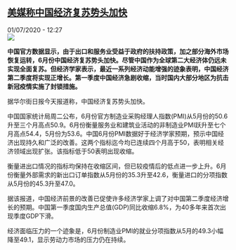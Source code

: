<!--1593600876000-->
[美媒称中国经济复苏势头加快](http://www.rfi.fr//cn/%E4%B8%AD%E5%9B%BD/20200701-%E7%BE%8E%E5%AA%92%E7%A7%B0%E4%B8%AD%E5%9B%BD%E7%BB%8F%E6%B5%8E%E5%A4%8D%E8%8B%8F%E5%8A%BF%E5%A4%B4%E5%8A%A0%E5%BF%AB)
------

<div>01/07/2020 - 12:27</div><img src="https://s.rfi.fr/media/display/0980cd9e-255d-11ea-8cba-005056a964fe/w:310/p:16x9/images_143.jpg"><p><strong>中国官方数据显示，由于出口和服务业受益于政府的扶持政策，加之部分海外市场恢复运转，6月份中国经济复苏势头加快。尽管中国作为全球第二大经济体仍远未实现全面复苏。但经济学家表示，最近一系列经济动能增强的迹象表明，中国经济第二季度将实现正增长。第一季度中国经济急剧收缩，当时国内大部分地区为抗击新冠疫情实施了封锁措施。</strong></p><div class="t-content__body u-clearfix"><div class="m-interstitial"></div><p>据华尔街日报今天报道称，中国经济复苏势头加快。</p><p>中国国家统计局周二公布，6月份官方制造业采购经理人指数(PMI)从5月份的50.6升至三个月高点50.9。6月份衡量服务业和建筑业活动的非制造业PMI跃升至七个月高点54.4，5月份为53.6。中国6月份PMI数据好于经济学家预期，预示中国经济出现持久和广泛的改善。这两个指标迄今均已连续四个月高于50，表明相关经济领域出现扩张。该指标低于50表明出现收缩。</p><p>衡量进出口情况的指标均保持在收缩区间，但已较疫情后的低点进一步上升。6月份衡量外部需求的新出口订单指数从5月份的35.3升至42.6，衡量进口的分项指数从5月份的45.3升至47.0。</p><p>据该报道，中国经济前景的改善已促使许多经济学家上调了对中国第二季度经济增长的预期。中国第一季度国内生产总值(GDP)同比收缩6.8%，为40多年来首次出现季度GDP下滑。</p><p>经济面临压力的一个迹象是，6月份制造业PMI的就业分项指数从5月的49.3小幅降至49.1，显示劳动力市场的压力仍在持续。</p><div class="o-self-promo o-self-promo--nl o-self-promo--hidden" data-selfpromo-newsletter></div><div class="o-self-promo o-self-promo--app o-self-promo--hidden" data-selfpromo-app></div></div>

